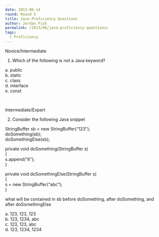 ```yaml
---
date: 2013-06-14
round: Round 5
title: Java Proficiency Questions
author: Jordan Fish
permalink: /2013/06/java-proficiency-questions/
tags:
  - Proficiency
---
```

Novice/Intermediate

1. Which of the following is not a Java keyword?

a. public  
b. static  
c. class  
d. interface  
e. const

&nbsp;

Intermediate/Expert

2. Consider the following Java snippet

StringBuffer sb = new StringBuffer(&#8220;123&#8243;);  
doSomething(sb);  
doSomethingElse(sb);

private void doSomething(StringBuffer s)  
{  
s.append(&#8220;4&#8243;);  
}

private void doSomethingElse(StringBuffer s)  
{  
s = new StringBuffer(&#8220;abc&#8221;);  
}

what will be contained in sb before doSomething, after doSomething, and after doSomethingElse

a. 123, 123, 123  
b. 123, 1234, abc  
c. 123, 123, abc  
d. 123, 1234, 1234
